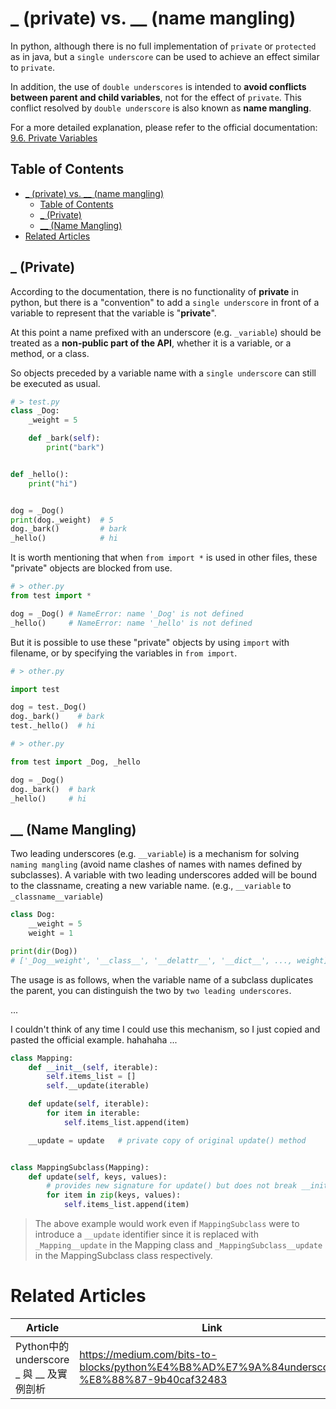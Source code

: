 # _ (private) vs. __ (name mangling)

In python, although there is no full implementation of `private` or `protected` as in java, but a `single underscore` can be used to achieve an effect similar to `private`. 

In addition, the use of `double underscores` is intended to **avoid conflicts between parent and child variables**, not for the effect of `private`. This conflict resolved by `double underscore` is also known as **name mangling**.

For a more detailed explanation, please refer to the official documentation: [9.6. Private Variables](https://docs.python.org/3/tutorial/classes.html#private-variables)

## Table of Contents

* [_ (private) vs. __ (name mangling)](#_-private-vs-__-name-mangling)
  * [Table of Contents](#table-of-contents)
  * [_ (Private)](#_-private)
  * [__ (Name Mangling)](#__-name-mangling)
* [Related Articles](#related-articles)

## _ (Private)

According to the documentation, there is no functionality of **private** in python, but there is a "convention" to add a `single underscore` in front of a variable to represent that the variable is "**private**".

At this point a name prefixed with an underscore (e.g. `_variable`) should be treated as a **non-public part of the API**, whether it is a variable, or a method, or a class.

So objects preceded by a variable name with a `single underscore` can still be executed as usual.

``` py
# > test.py
class _Dog:
    _weight = 5

    def _bark(self):
        print("bark")


def _hello():
    print("hi")


dog = _Dog()
print(dog._weight)  # 5
dog._bark()         # bark
_hello()            # hi
```

It is worth mentioning that when `from import *` is used in other files, these "private" objects are blocked from use.

``` py
# > other.py
from test import *

dog = _Dog() # NameError: name '_Dog' is not defined
_hello()     # NameError: name '_hello' is not defined
```

But it is possible to use these "private" objects by using `import` with filename, or by specifying the variables in `from import`.

``` py
# > other.py

import test

dog = test._Dog()
dog._bark()    # bark
test._hello()  # hi
```

``` py
# > other.py

from test import _Dog, _hello

dog = _Dog()
dog._bark()  # bark
_hello()     # hi
```

## __ (Name Mangling)

Two leading underscores (e.g. `__variable`) is a mechanism for solving `naming mangling` (avoid name clashes of names with names defined by subclasses). A variable with two leading underscores added will be bound to the classname, creating a new variable name. (e.g., `__variable` to `_classname__variable`)

``` py
class Dog:
    __weight = 5
    weight = 1

print(dir(Dog))
# ['_Dog__weight', '__class__', '__delattr__', '__dict__', ..., weight]
```

The usage is as follows, when the variable name of a subclass duplicates the parent, you can distinguish the two by `two leading underscores`.

...

I couldn't think of any time I could use this mechanism, so I just copied and pasted the official example. hahahaha ...

``` py
class Mapping:
    def __init__(self, iterable):
        self.items_list = []
        self.__update(iterable)

    def update(self, iterable):
        for item in iterable:
            self.items_list.append(item)

    __update = update   # private copy of original update() method


class MappingSubclass(Mapping):
    def update(self, keys, values):
        # provides new signature for update() but does not break __init__()
        for item in zip(keys, values):
            self.items_list.append(item)
```

> The above example would work even if `MappingSubclass` were to introduce a `__update` identifier since it is replaced with `_Mapping__update` in the Mapping class and `_MappingSubclass__update` in the MappingSubclass class respectively.


# Related Articles

| Article                                 | Link                                                                                        |
| --------------------------------------- | ------------------------------------------------------------------------------------------- |
| Python中的underscore _ 與 __ 及實例剖析 | https://medium.com/bits-to-blocks/python%E4%B8%AD%E7%9A%84underscore-%E8%88%87-9b40caf32483 |